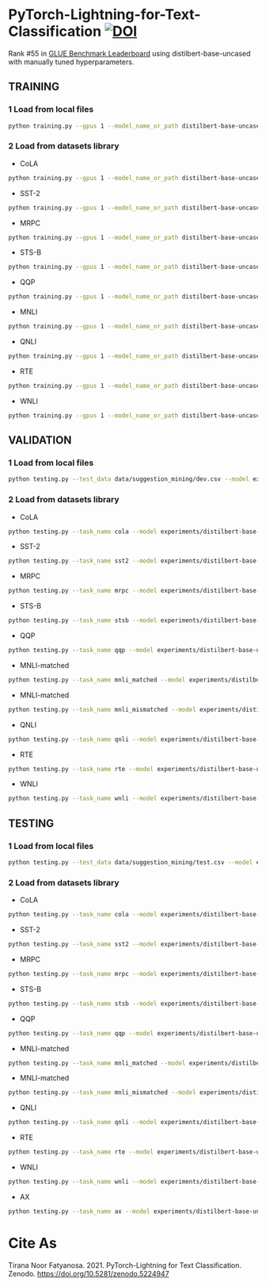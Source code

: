 # PyTorch-Lightning-for-Text-Classification [![DOI](https://zenodo.org/badge/398056958.svg)](https://zenodo.org/badge/latestdoi/398056958)
Rank #55 in [GLUE Benchmark Leaderboard](https://gluebenchmark.com/leaderboard) using distilbert-base-uncased with manually tuned hyperparameters.

## TRAINING

### 1 Load from local files
``` bash
python training.py --gpus 1 --model_name_or_path distilbert-base-uncased --train_data data/suggestion_mining/train.csv --dev_data data/suggestion_mining/dev.csv --metric f1 --monitor f1 --text_fields 'sentence' --class_names '0 1'
```
### 2 Load from datasets library

* CoLA
``` bash
python training.py --gpus 1 --model_name_or_path distilbert-base-uncased --task_name cola  --monitor matthews_correlation
```

* SST-2
``` bash
python training.py --gpus 1 --model_name_or_path distilbert-base-uncased --task_name sst2 --monitor accuracy
```

* MRPC
``` bash
python training.py --gpus 1 --model_name_or_path distilbert-base-uncased --task_name mrpc  --monitor combined_score
```

* STS-B
``` bash
python training.py --gpus 1 --model_name_or_path distilbert-base-uncased --task_name stsb  --monitor mse --metric_mode min
```

* QQP
``` bash
python training.py --gpus 1 --model_name_or_path distilbert-base-uncased --task_name qqp  --monitor combined_score
```

* MNLI
``` bash
python training.py --gpus 1 --model_name_or_path distilbert-base-uncased --task_name mnli  --monitor combined_score
```

* QNLI
``` bash
python training.py --gpus 1 --model_name_or_path distilbert-base-uncased --task_name qnli --monitor accuracy
```

* RTE
``` bash
python training.py --gpus 1 --model_name_or_path distilbert-base-uncased --task_name rte --monitor accuracy
```

* WNLI
``` bash
python training.py --gpus 1 --model_name_or_path distilbert-base-uncased --task_name wnli --monitor accuracy
```


## VALIDATION

### 1 Load from local files
``` bash
python testing.py --test_data data/suggestion_mining/dev.csv --model experiments/suggestion_mining --output_file data/suggestion_mining/dev.tsv --label_form index
```

### 2 Load from datasets library

* CoLA
``` bash
python testing.py --task_name cola --model experiments/distilbert-base-uncased/CoLA --output_file data/submission/CoLA.tsv --label_form index --test_type validation
```

* SST-2
``` bash
python testing.py --task_name sst2 --model experiments/distilbert-base-uncased/SST-2 --output_file data/submission/SST-2.tsv --label_form index --test_type validation
```

* MRPC
``` bash
python testing.py --task_name mrpc --model experiments/distilbert-base-uncased/MRPC --output_file data/submission/MRPC.tsv --label_form index --test_type validation
```

* STS-B
``` bash
python testing.py --task_name stsb --model experiments/distilbert-base-uncased/STS-B --output_file data/submission/STS-B.tsv --test_type validation
```

* QQP
``` bash
python testing.py --task_name qqp --model experiments/distilbert-base-uncased/QQP --output_file data/submission/QQP.tsv --label_form index --test_type validation
```

* MNLI-matched
``` bash
python testing.py --task_name mnli_matched --model experiments/distilbert-base-uncased/MNLI --output_file data/submission/MNLI-m.tsv --label_form names --test_type validation
```

* MNLI-matched
``` bash
python testing.py --task_name mnli_mismatched --model experiments/distilbert-base-uncased/MNLI --output_file data/submission/MNLI-mm.tsv --label_form names --test_type validation
```

* QNLI
``` bash
python testing.py --task_name qnli --model experiments/distilbert-base-uncased/QNLI --output_file data/submission/QNLI.tsv --label_form names --test_type validation
```

* RTE
``` bash
python testing.py --task_name rte --model experiments/distilbert-base-uncased/RTE --output_file data/submission/RTE.tsv --label_form names --test_type validation
```

* WNLI
``` bash
python testing.py --task_name wnli --model experiments/distilbert-base-uncased/WNLI --output_file data/submission/WNLI.tsv --label_form index --test_type validation
```


## TESTING

### 1 Load from local files
``` bash
python testing.py --test_data data/suggestion_mining/test.csv --model experiments/suggestion_mining --output_file data/suggestion_mining/test.tsv --label_form index
```

### 2 Load from datasets library

* CoLA
``` bash
python testing.py --task_name cola --model experiments/distilbert-base-uncased/CoLA --output_file data/submission/CoLA.tsv --label_form index
```

* SST-2
``` bash
python testing.py --task_name sst2 --model experiments/distilbert-base-uncased/SST-2 --output_file data/submission/SST-2.tsv --label_form index
```

* MRPC
``` bash
python testing.py --task_name mrpc --model experiments/distilbert-base-uncased/MRPC --output_file data/submission/MRPC.tsv --label_form index
```

* STS-B
``` bash
python testing.py --task_name stsb --model experiments/distilbert-base-uncased/STS-B --output_file data/submission/STS-B.tsv
```

* QQP
``` bash
python testing.py --task_name qqp --model experiments/distilbert-base-uncased/QQP --output_file data/submission/QQP.tsv --label_form index
```

* MNLI-matched
``` bash
python testing.py --task_name mnli_matched --model experiments/distilbert-base-uncased/MNLI --output_file data/submission/MNLI-m.tsv --label_form names
```

* MNLI-matched
``` bash
python testing.py --task_name mnli_mismatched --model experiments/distilbert-base-uncased/MNLI --output_file data/submission/MNLI-mm.tsv --label_form names
```

* QNLI
``` bash
python testing.py --task_name qnli --model experiments/distilbert-base-uncased/QNLI --output_file data/submission/QNLI.tsv --label_form names
```

* RTE
``` bash
python testing.py --task_name rte --model experiments/distilbert-base-uncased/RTE --output_file data/submission/RTE.tsv --label_form names
```

* WNLI
``` bash
python testing.py --task_name wnli --model experiments/distilbert-base-uncased/WNLI --output_file data/submission/WNLI.tsv --label_form index
```

* AX
``` bash
python testing.py --task_name ax --model experiments/distilbert-base-uncased/MNLI --output_file data/submission/AX.tsv --label_form names
```

# Cite As
Tirana Noor Fatyanosa. 2021. PyTorch-Lightning for Text Classification. Zenodo. https://doi.org/10.5281/zenodo.5224947
